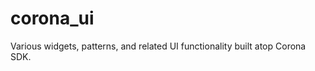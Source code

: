 corona_ui
=========

Various widgets, patterns, and related UI functionality built atop Corona SDK.
